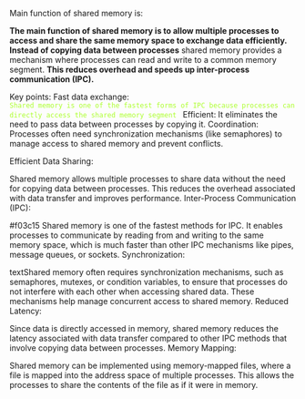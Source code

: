 Main function of shared memory is:

****The main function of shared memory is to allow multiple processes to access and share the same memory space to exchange data efficiently.
Instead of copying data between processes****
shared memory provides a mechanism where processes can read and write to a common memory segment. **This reduces overhead and speeds up inter-process communication (IPC).**

Key points:
Fast data exchange: <code style =" color:greenyellow"> Shared memory is one of the fastest forms of IPC because processes can directly access the shared memory segment </code>
Efficient: It eliminates the need to pass data between processes by copying it.
Coordination: Processes often need synchronization mechanisms (like semaphores) to manage access to shared memory and prevent conflicts.

Efficient Data Sharing:

Shared memory allows multiple processes to share data without the need for copying data between processes. This reduces the overhead associated with data transfer and improves performance.
Inter-Process Communication (IPC):

#f03c15 Shared memory is one of the fastest methods for IPC. It enables processes to communicate by reading from and writing to the same memory space, which is much faster than other IPC mechanisms like pipes, message queues, or sockets.
Synchronization:

textShared memory often requires synchronization mechanisms, such as semaphores, mutexes, or condition variables, to ensure that processes do not interfere with each other when accessing shared data. These mechanisms help manage concurrent access to shared memory. 
Reduced Latency:

Since data is directly accessed in memory, shared memory reduces the latency associated with data transfer compared to other IPC methods that involve copying data between processes.
Memory Mapping:

Shared memory can be implemented using memory-mapped files, where a file is mapped into the address space of multiple processes. This allows the processes to share the contents of the file as if it were in memory.


